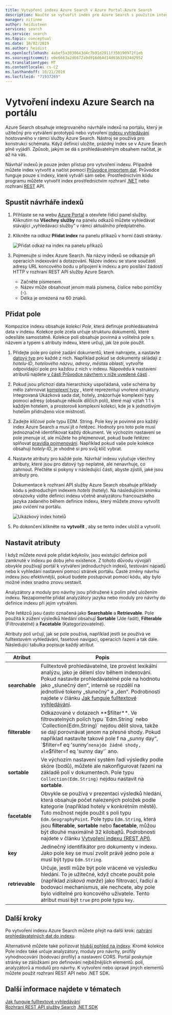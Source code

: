 ```yaml
---
title: Vytvoření indexu Azure Search v Azure Portal-Azure Search
description: Naučte se vytvořit index pro Azure Search s použitím integrovaného návrháře indexů portálu.
manager: nitinme
author: heidisteen
services: search
ms.service: search
ms.topic: conceptual
ms.date: 10/02/2019
ms.author: heidist
ms.openlocfilehash: 4abef5a3030643d4c7b91d2911f350190972f1eb
ms.sourcegitcommit: e0e6663a2d6672a9d916d64d14d63633934d2952
ms.translationtype: MT
ms.contentlocale: cs-CZ
ms.lasthandoff: 10/21/2019
ms.locfileid: "71937269"
---
```

# <a name="create-an-azure-search-index-in-the-portal"></a>Vytvoření indexu Azure Search na portálu

Azure Search obsahuje integrovaného návrháře indexů na portálu, který je užitečný pro vytváření prototypů nebo vytvoření [indexu vyhledávání](search-what-is-an-index.md) hostovaného v rámci služby Azure Search. Nástroj se používá pro konstrukci schématu. Když definici uložíte, prázdný index se v Azure Search plně vyjádří. Způsob, jakým se dá s prohledávatelným obsahem načítat, je až na vás.

Návrhář indexů je pouze jeden přístup pro vytvoření indexu. Případně můžete index vytvořit a načíst pomocí [Průvodce importem dat](search-get-started-portal.md). Průvodce funguje pouze s indexy, které vytváří sám sebe. Prostřednictvím kódu programu můžete vytvořit index prostřednictvím rozhraní [.NET](search-create-index-dotnet.md) nebo rozhraní [REST](search-create-index-rest-api.md) API.

## <a name="start-index-designer"></a>Spustit návrháře indexů

1. Přihlaste se na webu [Azure Portal](https://portal.azure.com) a otevřete řídicí panel služby. Kliknutím na **Všechny služby** na panelu odkazů můžete vyhledávat stávající „vyhledávací služby“ v rámci aktuálního předplatného. 

2. Klikněte na odkaz **Přidat index** na panelu příkazů v horní části stránky.

   ![Přidat odkaz na index na panelu příkazů](media/search-create-index-portal/add-index.png "Přidat odkaz na index na panelu příkazů")

3. Pojmenujte si index Azure Search. Na názvy indexů se odkazuje při operacích indexování a dotazování. Název indexu se stane součástí adresy URL koncového bodu u připojení k indexu a pro posílání žádostí HTTP v rozhraní REST API služby Azure Search.

   * Začněte písmenem.
   * Název může obsahovat jenom malá písmena, číslice nebo pomlčky (-).
   * Délka je omezená na 60 znaků.

## <a name="add-fields"></a>Přidat pole

Kompozice indexu obsahuje *kolekci Pole*, která definuje prohledávatelná data v indexu. Kolekce pole zcela určuje strukturu dokumentů, které odesíláte samostatně. Kolekce polí obsahuje povinná a volitelná pole s názvem a typem s atributy indexu, které určují, jak lze pole použít.

1. Přidejte pole pro úplné zadání dokumentů, které nahrajete, a nastavte [datový typ](https://docs.microsoft.com/rest/api/searchservice/supported-data-types) pro každé z nich. Například pokud se dokumenty skládají z *hotelu-ID*, *hotelového názvu*, *adresy*, *města*a *oblasti*, vytvořte odpovídající pole pro každou z nich v indexu. Nápovědu k nastavení atributů najdete [v části Průvodce návrhem v níže uvedené části](#design) .

1. Pokud jsou příchozí data hierarchicky uspořádaná, vaše schéma by mělo zahrnovat [komplexní typy](search-howto-complex-data-types.md) , které reprezentují vnořené struktury. Integrovaná Ukázková sada dat, hotely, znázorňuje komplexní typy pomocí adresy (obsahuje několik dílčích polí), které mají vztah 1:1 s každým hotelem, a prostorově komplexní kolekci, kde je k jednotlivým hotelům přidruženo více místností. 

1. Zadejte *klíčové* pole typu EDM. String. Pole key je povinné pro každý index Azure Search a musí jít o řetězec. Hodnoty pro toto pole musí jednoznačně identifikovat každý dokument. Ve výchozím nastavení se pole jmenuje *id*, ale můžete ho přejmenovat, pokud bude řetězec splňovat [pravidla pojmenování](https://docs.microsoft.com/rest/api/searchservice/Naming-rules). Například pokud vaše pole kolekce obsahují *hotely-ID*, je vhodné si pro svůj klíč vybrat. 

1. Nastavte atributy pro každé pole. Návrhář indexu vylučuje všechny atributy, které jsou pro datový typ neplatné, ale nenavrhuje, co zahrnout. Přečtěte si pokyny v následující části, abyste zjistili, jaké jsou atributy pro.

    Dokumentace k rozhraní API služby Azure Search obsahuje příklady kódu s jednoduchým indexem *hotels* (hotely). Na následujícím snímku obrazovky vidíte definici indexu včetně analyzátoru francouzského jazyka zadaného během definice indexu, který můžete znovu vytvořit jako cvičení na portálu.

    ![Ukázkový index hotelů](media/search-create-index-portal/field-definitions.png "Ukázkový index hotelů")

1. Po dokončení klikněte na **vytvořit** , aby se tento index uložil a vytvořil.

<a name="design"></a>

## <a name="set-attributes"></a>Nastavit atributy

I když můžete nová pole přidat kdykoliv, jsou existující definice polí zamknuté v indexu po dobu jeho existence. Z tohoto důvodu vývojáři obvykle používají portál k vytváření jednoduchých indexů, testování nápadů nebo k vyhledání nastavení pomocí stránek portálu. Časté změny návrhu indexu jsou efektivnější, pokud budete postupovat pomocí kódu, aby bylo možné index snadno znovu sestavit.

Analyzátory a moduly pro návrhy jsou přidružené k polím před uložením indexu. Nezapomeňte přidat analyzátory jazyka nebo moduly pro návrhy do definice indexu při jejím vytváření.

Pole řetězců jsou často označená jako  **Searchable** a **Retrievable**. Pole použitá k zúžení výsledků hledání obsahují **Sortable** (Jde řadit), **Filterable** (Filtrovatelné) a **Facetable** (Kategorizovatelné).

Atributy polí určují, jak se pole používá, například jestli se používá ve fulltextovém vyhledávání, fasetové navigaci, operacích řazení a tak dále. Následující tabulka popisuje každý atribut.

|Atribut|Popis|  
|---------------|-----------------|  
|**searchable**|Fulltextově prohledávatelné, lze provést lexikální analýzu, jako je dělení slov během indexování. Pokud nastavíte prohledávatelné pole na hodnotu jako „slunečný den“, interně se rozdělí na jednotlivé tokeny „slunečný“ a „den“. Podrobnosti najdete v článku [Jak funguje fulltextové vyhledávání](search-lucene-query-architecture.md).|  
|**filterable**|Odkazované v dotazech **$filter**. Ve filtrovatelných polích typu `Edm.String` nebo `Collection(Edm.String)` nejdou dělit slova, takže se dají porovnávat jenom na přesné shody. Pokud například nastavíte takové pole f na „sunny day“, `$filter=f eq 'sunny'` nenajde žádné shody, ale `$filter=f eq 'sunny day'` ano. |  
|**sortable**|Ve výchozím nastavení systém řadí výsledky podle skóre (bodů), můžete ale nakonfigurovat řazení na základě polí v dokumentech. Pole typu `Collection(Edm.String)` nejdou nastavit na **sortable**. |  
|**facetable**|Obvykle se používá v prezentaci výsledků hledání, která obsahuje počet nalezených položek podle kategorie (například hotely v konkrétním městě). Tuto možnost nejde použít s poli typu `Edm.GeographyPoint`. Pole typu `Edm.String`, která jsou **filterable**, **sortable** nebo **facetable**, můžou být dlouhé maximálně 32 kilobajtů. Podrobnosti najdete v článku [Vytvoření indexu (REST API)](https://docs.microsoft.com/rest/api/searchservice/create-index).|  
|**key**|Jedinečný identifikátor pro dokumenty v indexu. Jako pole key se musí zvolit právě jedno pole a musí být typu `Edm.String`.|  
|**retrievable**|Určuje, jestli může být pole vrácené ve výsledku hledání. To je užitečné, když chcete použít pole (například *zisková marže*) jako filtrovací, řadicí a bodovací mechanismus, ale nechcete, aby pole bylo viditelné pro koncového uživatele. Tento atribut musí být `true` pro pole typu `key`.|  

## <a name="next-steps"></a>Další kroky

Po vytvoření indexu Azure Search můžete přejít na další krok: [nahrání prohledávatelných dat do indexu](search-what-is-data-import.md).

Alternativně můžete také pořizovat [hlubší pohled na indexy](search-what-is-an-index.md). Kromě kolekce Pole index také určuje analyzátory, moduly pro návrhy, profily vyhodnocování (bodovací profily) a nastavení CORS. Portál poskytuje stránky se záložkami pro definování nejběžnějších elementů: polí, analyzátorů a modulů pro návrhy. K vytvoření nebo úpravě jiných elementů můžete použít rozhraní REST API nebo .NET SDK.

## <a name="see-also"></a>Další informace najdete v tématech

 [Jak funguje fulltextové vyhledávání](search-lucene-query-architecture.md)  
 [Rozhraní REST API služby Search](https://docs.microsoft.com/rest/api/searchservice/) [.NET SDK](https://docs.microsoft.com/dotnet/api/overview/azure/search?view=azure-dotnet)

